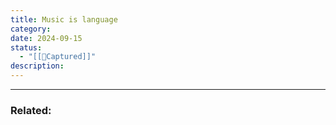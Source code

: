```yaml
---
title: Music is language
category: 
date: 2024-09-15
status:
  - "[[📝Captured]]"
description:
---
```








---
### Related: